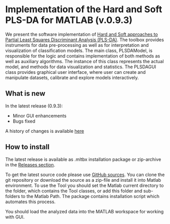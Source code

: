Implementation of the Hard and Soft PLS-DA for MATLAB (v.0.9.3)
===========================================

We present the software implementation of [Hard and Soft approaches to Partial Least Squares Discriminant Analysis (PLS-DA)](https://onlinelibrary.wiley.com/doi/abs/10.1002/cem.3030). 
The toolbox provides instruments for data pre-processing as well as for interpretation and visualization of classification models. 
The main class, PLSDAModel, is responsible for the logic and contains implementation of both methods as well as auxiliary algorithms. 
The instance of this class represents the actual model, and methods for data visualization and statistics. 
The PLSDAGUI class provides graphical user interface, where user can create and manipulate datasets, calibrate and explore models interactively.  

What is new
-----------

In the latest release (0.9.3):
* Minor GUI enhancements
* Bugs fixed

A history of changes is available [here](NEWS.md)


How to install
--------------
The latest release is available as .mltbx installation package or zip-archive in the [Releases section](https://github.com/yzontov/pls-da/releases). 

To get the latest source code please use [GitHub sources](https://github.com/yzontov/pls-da/). 
You can clone the git repository or download the source as a zip-file and install it into Matlab environment.
To use the Tool you should set the Matlab current directory to the folder, which contains the Tool classes, or add this folder and sub-folders to the Matlab Path.
The package contains installation script which automates this process.

You should load the analyzed data into the MATLAB workspace for working with GUI.
